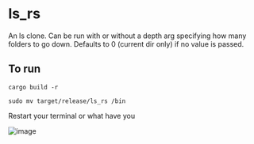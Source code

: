 # ls_rs

An ls clone. Can be run with or without a depth arg specifying how many folders to go down. Defaults to 0 (current dir only) if no value is passed.

## To run  
`cargo build -r`  

`sudo mv target/release/ls_rs /bin`  

Restart your terminal or what have you

![image](https://github.com/user-attachments/assets/10c20167-b5d0-4eff-bb62-fc4602bfd15e)
